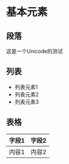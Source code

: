 # 基本元素

## 段落

这是一个Unicode的测试

## 列表

- 列表元素1
- 列表元素2
- 列表元素3

## 表格

| 字段1 | 字段2 |
|------|------|
| 内容1 | 内容2 |
